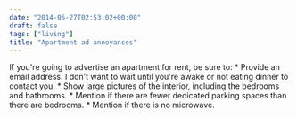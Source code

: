 ```yaml
---
date: "2014-05-27T02:53:02+00:00"
draft: false
tags: ["living"]
title: "Apartment ad annoyances"
---
```

If you're going to advertise an apartment for rent, be sure to: * Provide an email address. I don't want to wait until you're awake or not eating dinner to contact you. * Show large pictures of the interior, including the bedrooms and bathrooms. * Mention if there are fewer dedicated parking spaces than there are bedrooms. * Mention if there is no microwave.
